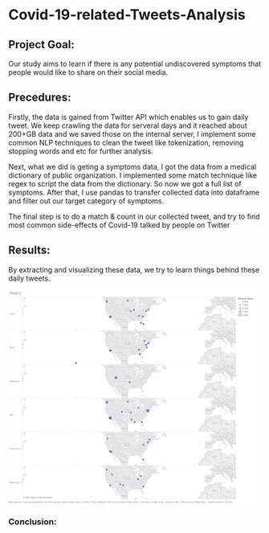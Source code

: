 # Covid-19-related-Tweets-Analysis
## Project Goal:
Our study aims to learn if there is any potential undiscovered symptoms that people would like to share on their social media. 
## Precedures:
Firstly, the data is gained from Twitter API which enables us to gain daily tweet. We keep crawling the data for serveral days and it reached about 200+GB data and we saved those on the internal server, I implement some common NLP techniques to clean the tweet like tokenization, removing stopping words and etc for further analysis.

Next, what we did is geting a symptoms data, I got the data from a medical dictionary of public organization. I implemented some match technique like regex to script the data from the dictionary. So now we got a full list of symptoms. After that, I use pandas to transfer collected data into dataframe and filter out our target category of symptoms.

The final step is to do a match & count in our collected tweet, and try to find most common side-effects of Covid-19 talked by people on Twitter
## Results:
By extracting and visualizing these data, we try to learn things behind these daily tweets.

![alt text](https://github.com/Azure-Whale/Covid-19-related-Tweets-Analysis/blob/master/Images/City.png)

### Conclusion: 
